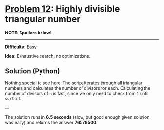 # [Problem 12](http://projecteuler.net/problem=12): Highly divisible triangular number

**NOTE: Spoilers below!**

---

**Difficulty**: Easy

**Idea:**
Exhaustive search, no optimizations.

## Solution (Python)

Nothing special to see here. The script iterates through all triangular numbers and calculates the number of divisors for each.
Calculating the number of divisors of `n` is fast, since we only need to check from `1` until `sqrt(n)`.

--

The solution runs in **6.5 seconds** (slow, but good enough given solution was easy) and returns the answer **76576500**.

